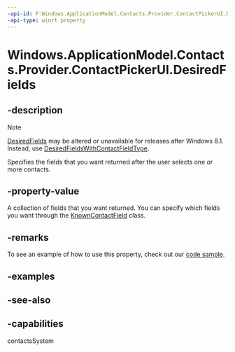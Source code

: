 ```yaml
---
-api-id: P:Windows.ApplicationModel.Contacts.Provider.ContactPickerUI.DesiredFields
-api-type: winrt property
---
```


<!-- Property syntax
public Windows.Foundation.Collections.IVectorView<string> DesiredFields { get; }
-->

# Windows.ApplicationModel.Contacts.Provider.ContactPickerUI.DesiredFields

## -description
> [!NOTE]
> [DesiredFields](contactpickerui_desiredfields.md) may be altered or unavailable for releases after Windows 8.1. Instead, use [DesiredFieldsWithContactFieldType](contactpickerui_desiredfieldswithcontactfieldtype.md).

Specifies the fields that you want returned after the user selects one or more contacts.

## -property-value
A collection of fields that you want returned. You can specify which fields you want through the [KnownContactField](../windows.applicationmodel.contacts/knowncontactfield.md) class.

## -remarks
To see an example of how to use this property, check out our [code sample](http://go.microsoft.com/fwlink/p/?linkid=231575).

## -examples

## -see-also

## -capabilities
contactsSystem
